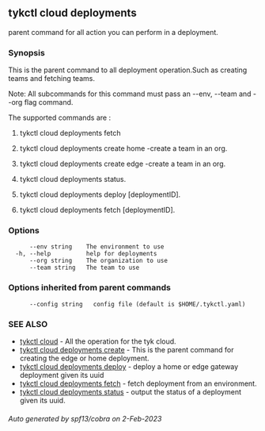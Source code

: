 ## tykctl cloud deployments

parent command for all action you can perform in a deployment.

### Synopsis

This is the parent command to all deployment operation.Such as creating teams and fetching teams.

  Note: All subcommands for this command must pass an --env, --team  and --org flag command.

The supported commands are :
1. tykctl cloud deployments fetch 

2. tykctl cloud deployments create home -create a team in an org.

3. tykctl cloud deployments create edge -create a team in an org.

4. tykctl cloud deployments status.

5. tykctl cloud deployments deploy [deploymentID].

5. tykctl cloud deployments fetch [deploymentID].



### Options

```
      --env string    The environment to use
  -h, --help          help for deployments
      --org string    The organization to use
      --team string   The team to use
```

### Options inherited from parent commands

```
      --config string   config file (default is $HOME/.tykctl.yaml)
```

### SEE ALSO

* [tykctl cloud](tykctl_cloud.md)	 - All the operation for the tyk cloud.
* [tykctl cloud deployments create](tykctl_cloud_deployments_create.md)	 - This is the parent command for creating the edge or home deployment.
* [tykctl cloud deployments deploy](tykctl_cloud_deployments_deploy.md)	 - deploy a home or edge gateway deployment given its uuid
* [tykctl cloud deployments fetch](tykctl_cloud_deployments_fetch.md)	 - fetch deployment from an environment.
* [tykctl cloud deployments status](tykctl_cloud_deployments_status.md)	 - output the status of a deployment given its uuid.

###### Auto generated by spf13/cobra on 2-Feb-2023
